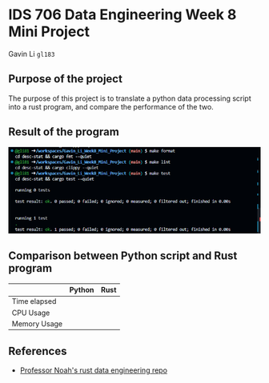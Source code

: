 

# IDS 706 Data Engineering Week 8 Mini Project

Gavin Li `gl183`

## Purpose of the project

The purpose of this project is to translate a python data processing script into a rust program, and compare the performance of the two.

## Result of the program



![make_rslt](./resources/make_rslts.png)

## Comparison between Python script and Rust program

|| Python | Rust |
|---| --- | --- |
| Time elapsed | | |
|CPU Usage | | |
| Memory Usage | | |

## References

* [Professor Noah's rust data engineering repo](https://github.com/nogibjj/rust-data-engineering)